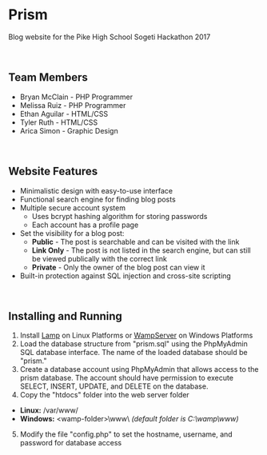 # Prism
Blog website for the Pike High School Sogeti Hackathon 2017

<br>

## Team Members
* Bryan McClain - PHP Programmer
* Melissa Ruiz - PHP Programmer
* Ethan Aguilar - HTML/CSS
* Tyler Ruth - HTML/CSS
* Arica Simon - Graphic Design

<br>

## Website Features
* Minimalistic design with easy-to-use interface
* Functional search engine for finding blog posts
* Multiple secure account system
    * Uses bcrypt hashing algorithm for storing passwords
    * Each account has a profile page
* Set the visibility for a blog post:
    * __Public__ - The post is searchable and can be visited with the link
    * __Link Only__ - The post is not listed in the search engine, but can still be viewed publically with the correct link
    * __Private__ - Only the owner of the blog post can view it
* Built-in protection against SQL injection and cross-site scripting

<br>

## Installing and Running
1. Install [Lamp](https://en.wikipedia.org/wiki/LAMP_(software_bundle)) on Linux Platforms or [WampServer](http://www.wampserver.com/en/) on Windows Platforms
2. Load the database structure from "prism.sql" using the PhpMyAdmin SQL database interface. The name of the loaded database should be "prism."
3. Create a database account using PhpMyAdmin that allows access to the prism database. The account should have permission to execute SELECT, INSERT, UPDATE, and DELETE on the database.
4. Copy the "htdocs" folder into the web server folder
  * __Linux:__ /var/www/
  * __Windows:__ \<wamp-folder\>\www\    _(default folder is C:\wamp\www\)_
5. Modify the file "config.php" to set the hostname, username, and password for database access
